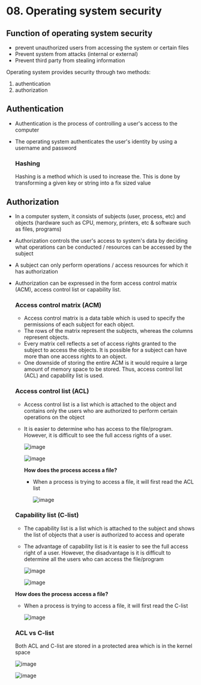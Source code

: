 # 08. Operating system security

## Function of operating system security
- prevent unauthorized users from accessing the system or certain files
- Prevent system from attacks (internal or external)
- Prevent third party from stealing information

Operating system provides security through two methods:
1. authentication
2. authorization

## Authentication
- Authentication is the process of controlling a user's access to the computer
- The operating system authenticates the user's identity by using a username and password

  ### Hashing
  Hashing is a method which is used to increase the. This is done by transforming a given key or string into a fix sized value

## Authorization
- In a computer system, it consists of subjects (user, process, etc) and objects (hardware such as CPU, memory, printers, etc & software such as files, programs)
- Authorization controls the user's access to system's data by deciding what operations can be conducted / resources can be accessed by the subject
- A subject can only perform operations / access resources for which it has authorization
- Authorization can be expressed in the form access control matrix (ACM), access control list or capability list.

  ### Access control matrix (ACM)
  - Access control matrix is a data table which is used to specify the permissions of each subject for each object.
  - The rows of the matrix represent the subjects, whereas the columns represent objects.
  - Every matrix cell reflects a set of access rights granted to the subject to access the objects. It is possible for a subject can have more than one access rights to an object.
  - One downside of storing the entire ACM is it would require a large amount of memory space to be stored. Thus, access control list (ACL) and capability list is used.

  ### Access control list (ACL)
  - Access control list is a list which is attached to the object and contains only the users who are authorized to perform certain operations on the object
  - It is easier to determine who has access to the file/program. However, it is difficult to see the full access rights of a user.

    ![image](https://github.com/user-attachments/assets/4603e9d6-00c9-488c-8737-f1fd2db34976)

    ![image](https://github.com/user-attachments/assets/bafbf101-7951-45d4-a253-d2b4b33be4a0)

    **How does the process access a file?**
    - When a process is trying to access a file, it will first read the ACL list

      ![image](https://github.com/user-attachments/assets/5722c130-9f6b-43c6-83f8-7c62d65f34c2)


  ### Capability list (C-list)
  - The capability list is a list which is attached to the subject and shows the list of objects that a user is authorized to access and operate
  - The advantage of capability list is it is easier to see the full access right of a user. However, the disadvantage is it is difficult to determine all the users who can access the file/program
  
    ![image](https://github.com/user-attachments/assets/ab1ef889-d6a3-4c8a-93b7-c3aaee29f59d)

    ![image](https://github.com/user-attachments/assets/9735d345-ab57-41c9-b57a-54334d8c69fa)

   **How does the process access a file?**
    - When a process is trying to access a file, it will first read the C-list

      ![image](https://github.com/user-attachments/assets/57dcd534-5779-4461-9cb5-82cc03c6624f)


  ### ACL vs C-list
  Both ACL and C-list are stored in a protected area which is in the kernel space

  ![image](https://github.com/user-attachments/assets/474a0f67-8c22-4a94-8ef9-96f562f9cb82)

  ![image](https://github.com/user-attachments/assets/73737aaa-a29b-4b41-bb0a-1f62d427e976)
